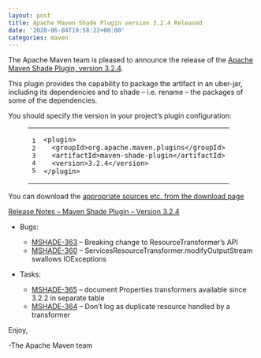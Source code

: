 ```yaml
---
layout: post
title: Apache Maven Shade Plugin version 3.2.4 Released
date: '2020-06-04T19:58:22+00:00'
categories: maven
---
```

<div class="entry-content"><p>The Apache Maven team is pleased to announce the release of the <a href="https://maven.apache.org/plugins/maven-shade-plugin/">Apache
Maven Shade Plugin, version 3.2.4</a>.</p>

<p>This plugin provides the capability to package the artifact in an uber-jar,
including its dependencies and to shade &ndash; i.e. rename &ndash; the packages of some of
the dependencies.</p>

<p>You should specify the version in your project&rsquo;s plugin configuration:</p>

<figure class='code'><figcaption><span></span></figcaption><div class="highlight"><table><tr><td class="gutter"><pre class="line-numbers"><span class='line-number'>1</span>
<span class='line-number'>2</span>
<span class='line-number'>3</span>
<span class='line-number'>4</span>
<span class='line-number'>5</span>
</pre></td><td class='code'><pre><code class='xml'><span class='line'><span class="nt">&lt;plugin&gt;</span>
</span><span class='line'>  <span class="nt">&lt;groupId&gt;</span>org.apache.maven.plugins<span class="nt">&lt;/groupId&gt;</span>
</span><span class='line'>  <span class="nt">&lt;artifactId&gt;</span>maven-shade-plugin<span class="nt">&lt;/artifactId&gt;</span>
</span><span class='line'>  <span class="nt">&lt;version&gt;</span>3.2.4<span class="nt">&lt;/version&gt;</span>
</span><span class='line'><span class="nt">&lt;/plugin&gt;</span>
</span></code></pre></td></tr></table></div></figure>


<p>You can download the <a href="https://maven.apache.org/shared/maven-archiver/download.cgi">appropriate sources etc. from the download page</a></p>

<!-- more -->


<p><a href="https://issues.apache.org/jira/secure/ReleaseNote.jspa?projectId=12317921&amp;version=12346981">Release Notes &ndash; Maven Shade Plugin &ndash; Version 3.2.4</a></p>

<ul>
<li><p>Bugs:</p>

<ul>
<li><a href="https://issues.apache.org/jira/browse/MSHADE-363">MSHADE-363</a> &ndash; Breaking change to ResourceTransformer&rsquo;s API</li>
<li><a href="https://issues.apache.org/jira/browse/MSHADE-360">MSHADE-360</a> &ndash; ServicesResourceTransformer.modifyOutputStream swallows IOExceptions</li>
</ul>
</li>
<li><p>Tasks:</p>

<ul>
<li><a href="https://issues.apache.org/jira/browse/MSHADE-365">MSHADE-365</a> &ndash; document Properties transformers available since 3.2.2 in separate table</li>
<li><a href="https://issues.apache.org/jira/browse/MSHADE-364">MSHADE-364</a> &ndash; Don&rsquo;t log as duplicate resource handled by a transformer</li>
</ul>
</li>
</ul>


<p>Enjoy,</p>

<p>-The Apache Maven team</p>
</div>
